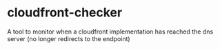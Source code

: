 # cloudfront-checker
A tool to monitor when a cloudfront implementation has reached the dns server (no longer redirects to the endpoint)
